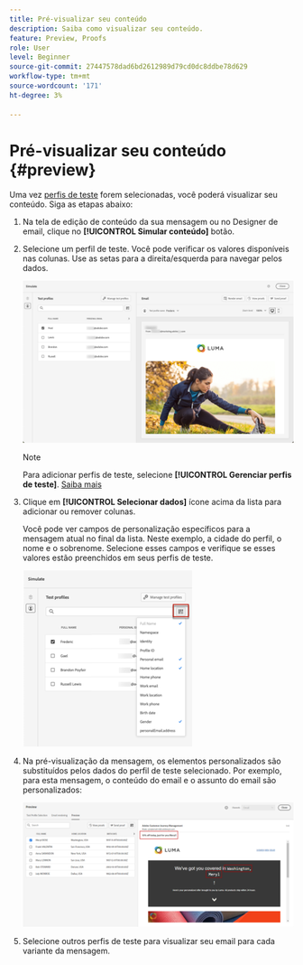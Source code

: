 ```yaml
---
title: Pré-visualizar seu conteúdo
description: Saiba como visualizar seu conteúdo.
feature: Preview, Proofs
role: User
level: Beginner
source-git-commit: 27447578dad6bd2612989d79cd0dc8ddbe78d629
workflow-type: tm+mt
source-wordcount: '171'
ht-degree: 3%

---
```


# Pré-visualizar seu conteúdo {#preview}

Uma vez [perfis de teste](test-profiles.md) forem selecionadas, você poderá visualizar seu conteúdo. Siga as etapas abaixo:

1. Na tela de edição de conteúdo da sua mensagem ou no Designer de email, clique no **[!UICONTROL Simular conteúdo]** botão.

1. Selecione um perfil de teste. Você pode verificar os valores disponíveis nas colunas. Use as setas para a direita/esquerda para navegar pelos dados.

   ![](../email/assets/preview-select-profile.png)

   >[!NOTE]
   >
   >Para adicionar perfis de teste, selecione **[!UICONTROL Gerenciar perfis de teste]**. [Saiba mais](test-profiles.md)

1. Clique em **[!UICONTROL Selecionar dados]** ícone acima da lista para adicionar ou remover colunas.

   Você pode ver campos de personalização específicos para a mensagem atual no final da lista. Neste exemplo, a cidade do perfil, o nome e o sobrenome. Selecione esses campos e verifique se esses valores estão preenchidos em seus perfis de teste.

   ![](../email/assets/preview-select-data.png)

1. Na pré-visualização da mensagem, os elementos personalizados são substituídos pelos dados do perfil de teste selecionado. Por exemplo, para esta mensagem, o conteúdo do email e o assunto do email são personalizados:

   ![](../email/assets/preview-test-profile.png)

1. Selecione outros perfis de teste para visualizar seu email para cada variante da mensagem.
